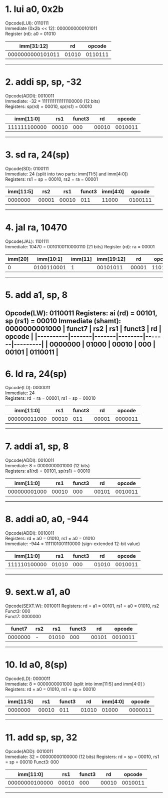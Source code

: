 # 1. lui a0, 0x2b
Opcode(LUI): 0110111  
Immediate (0x2b << 12): 0000000000101011  
Register (rd): a0 = 01010  

| imm[31:12]      | rd      | opcode  |
|-----------------|---------|---------|
| 0000000000101011| 01010   | 0110111 |
 --- 

# 2. addi sp, sp, -32
Opcode(ADDI): 0010011  
Immediate: -32 = 11111111111111100000 (12 bits)  
Registers: sp(rd) = 00010, sp(rs1) = 00010  

| imm[11:0]       | rs1    | funct3 | rd    | opcode  |
|------------------|--------|--------|-------|---------|
| 111111100000    | 00010  | 000    | 00010 | 0010011 |
---

 # 3. sd ra, 24(sp)
Opcode(SD): 0100111  
Immediate: 24 (split into two parts: imm[11:5] and imm[4:0])  
Registers: rs1 = sp = 00010, rs2 = ra = 00001  

| imm[11:5] | rs2   | rs1   | funct3 | imm[4:0] | opcode  |
|-----------|-------|-------|--------|----------|---------|
| 0000000   | 00001 | 00010  | 011    | 11000    | 0100111 |
---

# 4. jal ra, 10470 <printf>
Opcode(JAL): 1101111  
Immediate: 10470 = 0010100110000110 (21 bits) 
Register (rd): ra = 00001  

| imm[20] | imm[10:1] | imm[11] | imm[19:12] | rd    | opcode  |
|---------|-----------|---------|------------|-------|---------|
|   0     |0100110001 |    1    |  00101011  | 00001 | 1101111 |
---

 # 5. add a1, sp, 8
Opcode(LW): 0110011
Registers: ai (rd) = 00101, sp (rs1) = 00010
Immediate (shamt): 0000000001000
| funct7   | rs2   | rs1   | funct3 | rd    | opcode  |
|----------|-------|-------|--------|-------|---------|
| 0000000  | 01000 | 00010 | 000    | 00101 | 0110011 |
---

# 6. ld ra, 24(sp)
Opcode(LD): 0000011  
Immediate: 24  
Registers: rd = ra = 00001, rs1 = sp = 00010  

| imm[11:0]      | rs1   | funct3 | rd    | opcode  |
|----------------|-------|--------|-------|---------|
| 000000011000   | 00010 | 011    | 00001 | 0000011 |
---

# 7. addi a1, sp, 8
Opcode(ADDI): 0010011  
Immediate: 8 = 0000000001000 (12 bits)  
Registers: a1(rd) = 00101, sp(rs1) = 00010  

| imm[11:0]       | rs1    | funct3 | rd    | opcode  |
|-----------------|--------|--------|-------|---------|
| 000000001000    | 00010  | 000    | 00101 | 0010011 |
---

# 8. addi a0, a0, -944
Opcode(ADDI): 0010011  
Registers: rd = a0 = 01010, rs1 = a0 = 01010  
Immediate: -944 = 1111101001110000 (sign-extended 12-bit value)  

| imm[11:0]     | rs1   | funct3 | rd    | opcode  |
|---------------|-------|--------|-------|---------|
| 111110100000  | 01010 | 000    | 01010 | 0010011 |
---

# 9. sext.w a1, a0
Opcode(SEXT.W): 0010011 
Registers: rd = a1 = 00101, rs1 = a0 = 01010, rs2   
Funct3: 000  
Funct7: 0000000  

| funct7   |rs2| rs1   | funct3 | rd    | opcode  |
|----------|---|-------|--------|-------|---------|
| 0000000  | - | 01010 | 000    | 00101 | 0010011 |
---

# 10. ld a0, 8(sp)
Opcode(LD): 0000011  
Immediate: 8 = 0000000001000 (split into imm[11:5] and imm[4:0] ) 
Registers: rd = a0 = 01010, rs1 = sp = 00010  

| imm[11:5]  | rs1   | funct3 | rd    | imm[4:0]  | opcode  |
|------------|-------|--------|-------|-----------|---------|
|  0000000   | 00010 | 011    | 01010 |   01000   | 0000011 |
---

# 11. add sp, sp, 32
Opcode(ADD): 0010011  
Immediate: 32 = 00000000100000 (12 bits)
Registers: rd = sp = 00010, rs1 = sp = 00010
Funct3: 000   

|    imm[11:0]    | rs1   | funct3 | rd    | opcode  |
|-----------------|-------|--------|-------|---------|
| 00000000100000  | 00010 |   000  | 00010 | 0010011 |
---
